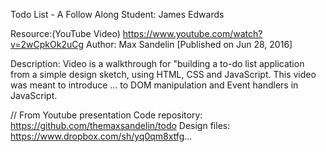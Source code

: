 Todo List - A Follow Along
Student: James Edwards 

Resource:(YouTube Video) https://www.youtube.com/watch?v=2wCpkOk2uCg
Author: Max Sandelin [Published on Jun 28, 2016]

Description: 
Video is a walkthrough for "building a to-do list application from a simple 
design sketch, using HTML, CSS and JavaScript. This video was meant to introduce 
... to DOM manipulation and Event handlers in JavaScript. 

// From Youtube presentation
Code repository: https://github.com/themaxsandelin/todo
Design files: https://www.dropbox.com/sh/yq0qm8xtfg...
